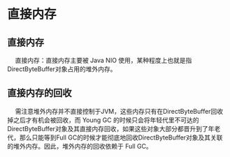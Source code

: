

# 直接内存  
<!-- 

https://blog.csdn.net/Ethan_199402/article/details/110431404
-->

## 直接内存  
&emsp; 直接内存：直接内存主要被 Java NIO 使用，某种程度上也就是指DirectByteBuffer对象占用的堆外内存。  


## 直接内存的回收
&emsp; 需注意堆外内存并不直接控制于JVM，这些内存只有在DirectByteBuffer回收掉之后才有机会被回收，而 Young GC 的时候只会将年轻代里不可达的DirectByteBuffer对象及其直接内存回收，如果这些对象大部分都晋升到了年老代，那么只能等到Full GC的时候才能彻底地回收DirectByteBuffer对象及其关联的堆外内存。因此，堆外内存的回收依赖于 Full GC。  

